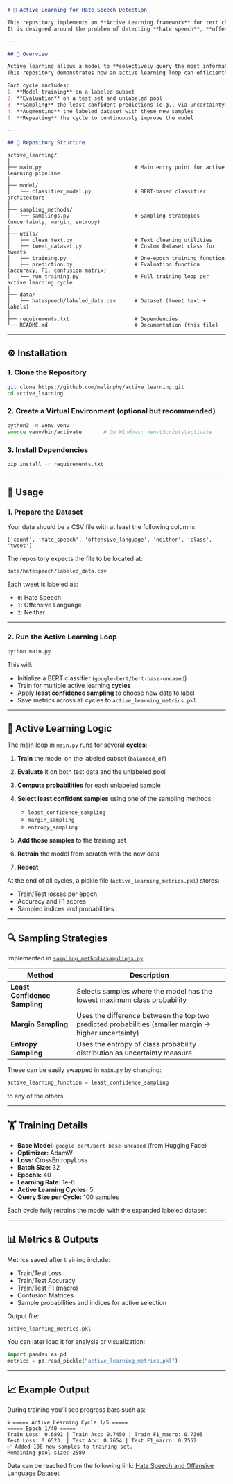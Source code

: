 

```markdown
# 🧠 Active Learning for Hate Speech Detection

This repository implements an **Active Learning framework** for text classification tasks using **BERT-based models**.  
It is designed around the problem of detecting **hate speech**, **offensive language**, and **neutral tweets** with minimal labeled data through iterative model improvement.

---

## 🚀 Overview

Active learning allows a model to **selectively query the most informative samples** from an unlabeled pool to be labeled and added to the training set.  
This repository demonstrates how an active learning loop can efficiently improve a text classifier’s performance over multiple cycles.

Each cycle includes:
1. **Model training** on a labeled subset  
2. **Evaluation** on a test set and unlabeled pool  
3. **Sampling** the least confident predictions (e.g., via uncertainty, margin, or entropy)  
4. **Augmenting** the labeled dataset with these new samples  
5. **Repeating** the cycle to continuously improve the model  

---

## 🧩 Repository Structure

```
```
active_learning/
│
├── main.py                              # Main entry point for active learning pipeline
│
├── model/
│   └── classifier_model.py              # BERT-based classifier architecture
│
├── sampling_methods/
│   └── samplings.py                     # Sampling strategies (uncertainty, margin, entropy)
│
├── utils/
│   ├── clean_text.py                    # Text cleaning utilities
│   ├── tweet_dataset.py                 # Custom Dataset class for tweets
│   ├── training.py                      # One-epoch training function
│   ├── prediction.py                    # Evaluation function (accuracy, F1, confusion matrix)
│   └── run_training.py                  # Full training loop per active learning cycle
│
├── data/
│   └── hatespeech/labeled_data.csv      # Dataset (tweet text + labels)
│
├── requirements.txt                     # Dependencies
└── README.md                            # Documentation (this file)

```

---

## ⚙️ Installation

### 1. Clone the Repository
```bash
git clone https://github.com/malinphy/active_learning.git
cd active_learning
````

### 2. Create a Virtual Environment (optional but recommended)

```bash
python3 -m venv venv
source venv/bin/activate       # On Windows: venv\Scripts\activate
```

### 3. Install Dependencies

```bash
pip install -r requirements.txt
```

---

## 📘 Usage

### 1. Prepare the Dataset

Your data should be a CSV file with at least the following columns:

```
['count', 'hate_speech', 'offensive_language', 'neither', 'class', 'tweet']
```

The repository expects the file to be located at:

```
data/hatespeech/labeled_data.csv
```

Each tweet is labeled as:

* `0`: Hate Speech
* `1`: Offensive Language
* `2`: Neither

---

### 2. Run the Active Learning Loop

```bash
python main.py
```

This will:

* Initialize a BERT classifier (`google-bert/bert-base-uncased`)
* Train for multiple active learning **cycles**
* Apply **least confidence sampling** to choose new data to label
* Save metrics across all cycles to `active_learning_metrics.pkl`

---

## 🧠 Active Learning Logic

The main loop in `main.py` runs for several **cycles**:

1. **Train** the model on the labeled subset (`balanced_df`)
2. **Evaluate** it on both test data and the unlabeled pool
3. **Compute probabilities** for each unlabeled sample
4. **Select least confident samples** using one of the sampling methods:

   * `least_confidence_sampling`
   * `margin_sampling`
   * `entropy_sampling`
5. **Add those samples** to the training set
6. **Retrain** the model from scratch with the new data
7. **Repeat**

At the end of all cycles, a pickle file (`active_learning_metrics.pkl`) stores:

* Train/Test losses per epoch
* Accuracy and F1 scores
* Sampled indices and probabilities

---

## 🔍 Sampling Strategies

Implemented in [`sampling_methods/samplings.py`](sampling_methods/samplings.py):

| Method                        | Description                                                                                           |
| ----------------------------- | ----------------------------------------------------------------------------------------------------- |
| **Least Confidence Sampling** | Selects samples where the model has the lowest maximum class probability                              |
| **Margin Sampling**           | Uses the difference between the top two predicted probabilities (smaller margin → higher uncertainty) |
| **Entropy Sampling**          | Uses the entropy of class probability distribution as uncertainty measure                             |

These can be easily swapped in `main.py` by changing:

```python
active_learning_function = least_confidence_sampling
```

to any of the others.

---

## 🏋️ Training Details

* **Base Model:** `google-bert/bert-base-uncased` (from Hugging Face)
* **Optimizer:** AdamW
* **Loss:** CrossEntropyLoss
* **Batch Size:** 32
* **Epochs:** 40
* **Learning Rate:** 1e-6
* **Active Learning Cycles:** 5
* **Query Size per Cycle:** 100 samples

Each cycle fully retrains the model with the expanded labeled dataset.

---

## 📊 Metrics & Outputs

Metrics saved after training include:

* Train/Test Loss
* Train/Test Accuracy
* Train/Test F1 (macro)
* Confusion Matrices
* Sample probabilities and indices for active selection

Output file:

```
active_learning_metrics.pkl
```

You can later load it for analysis or visualization:

```python
import pandas as pd
metrics = pd.read_pickle("active_learning_metrics.pkl")
```

---

## 📈 Example Output

During training you’ll see progress bars such as:

```
🌀 ===== Active Learning Cycle 1/5 =====
===== Epoch 1/40 =====
Train Loss: 0.6801 | Train Acc: 0.7450 | Train F1_macro: 0.7305
Test Loss: 0.6523  | Test Acc: 0.7654 | Test F1_macro: 0.7552
✅ Added 100 new samples to training set.
Remaining pool size: 2580
```

Data can be reached from the following link: [Hate Speech and Offensive Language Dataset](https://www.kaggle.com/datasets/mrmorj/hate-speech-and-offensive-language-dataset)

